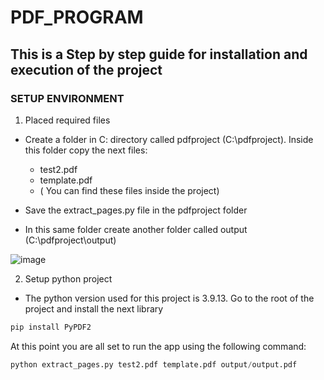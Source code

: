 # PDF_PROGRAM

## This is a Step by step guide for installation and execution of the project

### SETUP ENVIRONMENT

1. Placed required files
- Create a folder in C: directory called pdfproject (C:\pdfproject). Inside this folder copy the next files:
  * test2.pdf
  * template.pdf
  -  ( You can find these files inside the project)
  
- Save the extract_pages.py file in the pdfproject folder
- In this same folder create another folder called output (C:\pdfproject\output)


![image](https://github.com/JuPaRaMo/pdf_program/assets/30596170/ed70e798-0aaa-44c8-8be5-001ba747e858)

 2. Setup python project

 - The python version used for this project is 3.9.13.
 Go to the root of the project and install the next library
 ```python
 pip install PyPDF2
 ```
 
  At this point you are all set to run the app using the following command:
 ```python
 python extract_pages.py test2.pdf template.pdf output/output.pdf
 ```


